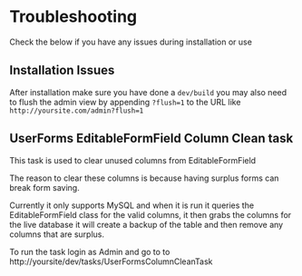 # Troubleshooting

Check the below if you have any issues during installation or use

## Installation Issues

After installation make sure you have done a `dev/build` you may also need to flush the admin view by appending
`?flush=1` to the URL like `http://yoursite.com/admin?flush=1`

## UserForms EditableFormField Column Clean task

This task is used to clear unused columns from EditableFormField

The reason to clear these columns is because having surplus forms can break form saving.

Currently it only supports MySQL and when it is run it queries the EditableFormField class for the valid columns,
it then grabs the columns for the live database it will create a backup of the table and then remove any columns that
are surplus.

To run the task login as Admin and go to to http://yoursite/dev/tasks/UserFormsColumnCleanTask
